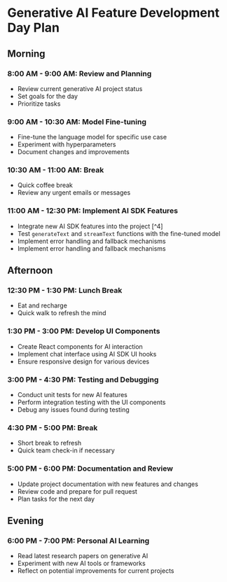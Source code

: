 # Generative AI Feature Development Day Plan

## Morning

### 8:00 AM - 9:00 AM: Review and Planning
- Review current generative AI project status
- Set goals for the day
- Prioritize tasks

### 9:00 AM - 10:30 AM: Model Fine-tuning
- Fine-tune the language model for specific use case
- Experiment with hyperparameters
- Document changes and improvements

### 10:30 AM - 11:00 AM: Break
- Quick coffee break
- Review any urgent emails or messages

### 11:00 AM - 12:30 PM: Implement AI SDK Features
- Integrate new AI SDK features into the project [^4]
- Test `generateText` and `streamText` functions with the fine-tuned model
- Implement error handling and fallback mechanisms
- Implement error handling and fallback mechanisms

## Afternoon

### 12:30 PM - 1:30 PM: Lunch Break
- Eat and recharge
- Quick walk to refresh the mind

### 1:30 PM - 3:00 PM: Develop UI Components
- Create React components for AI interaction
- Implement chat interface using AI SDK UI hooks
- Ensure responsive design for various devices

### 3:00 PM - 4:30 PM: Testing and Debugging
- Conduct unit tests for new AI features
- Perform integration testing with the UI components
- Debug any issues found during testing

### 4:30 PM - 5:00 PM: Break
- Short break to refresh
- Quick team check-in if necessary

### 5:00 PM - 6:00 PM: Documentation and Review
- Update project documentation with new features and changes
- Review code and prepare for pull request
- Plan tasks for the next day

## Evening

### 6:00 PM - 7:00 PM: Personal AI Learning
- Read latest research papers on generative AI
- Experiment with new AI tools or frameworks
- Reflect on potential improvements for current projects